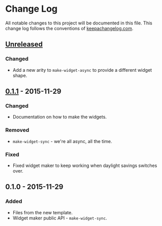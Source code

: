 # Change Log
All notable changes to this project will be documented in this file. This change log follows the conventions of [keepachangelog.com](http://keepachangelog.com/).

## [Unreleased][unreleased]
### Changed
- Add a new arity to `make-widget-async` to provide a different widget shape.

## [0.1.1] - 2015-11-29
### Changed
- Documentation on how to make the widgets.

### Removed
- `make-widget-sync` - we're all async, all the time.

### Fixed
- Fixed widget maker to keep working when daylight savings switches over.

## 0.1.0 - 2015-11-29
### Added
- Files from the new template.
- Widget maker public API - `make-widget-sync`.

[unreleased]: https://github.com/your-name/parser-combinators/compare/0.1.1...HEAD
[0.1.1]: https://github.com/your-name/parser-combinators/compare/0.1.0...0.1.1
